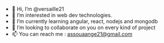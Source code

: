 - 👋 Hi, I’m @versaille21
- 👀 I’m interested in web dev technologies.
- 🌱 I’m currently learning angular, react, nodejs and mongodb
- 💞️ I’m looking to collaborate on you on every kind of project
- 📫 You can reach me : assouaange21@gmail.com

<!---
versaille21/versaille21 is a ✨ special ✨ repository because its `README.md` (this file) appears on your GitHub profile.
You can click the Preview link to take a look at your changes.
--->

